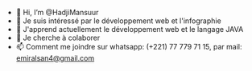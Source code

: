 - 👋 Hi, I’m @HadjiMansuur
- 👀 Je suis intéressé par le développement web et l'infographie
- 🌱 J'apprend actuellement le développement web et le langage JAVA
- 💞️ Je cherche à colaborer 
- 📫 Comment me joindre sur whatsapp: (+221) 77 779 71 15, par mail: emiralsan4@gmail.com

<!---
HadjiMansuur/HadjiMansuur is a ✨ special ✨ repository because its `README.md` (this file) appears on your GitHub profile.
You can click the Preview link to take a look at your changes.
--->
